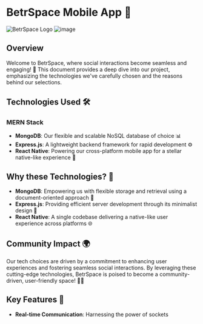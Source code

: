 # BetrSpace Mobile App 🚀
![BetrSpace Logo](https://github.com/stack-bytes/betrspace-app/assets/147537737/b1ee846d-ec0f-416b-853c-6b542b0c96b5)
![image](https://github.com/stack-bytes/betrspace-app/assets/147537737/64e878c0-328e-4809-97d8-5360032001fa)

## Overview

Welcome to BetrSpace, where social interactions become seamless and engaging! 🌟 This document provides a deep dive into our project, emphasizing the technologies we've carefully chosen and the reasons behind our selections.

## Technologies Used 🛠️

### MERN Stack

- **MongoDB**: Our flexible and scalable NoSQL database of choice 📊
- **Express.js**: A lightweight backend framework for rapid development ⚙️
- **React Native**: Powering our cross-platform mobile app for a stellar native-like experience 📱

## Why these Technologies? 🤔

- **MongoDB**: Empowering us with flexible storage and retrieval using a document-oriented approach 🔄
- **Express.js**: Providing efficient server development through its minimalist design 🚀
- **React Native**: A single codebase delivering a native-like user experience across platforms 🌐

## Community Impact 🌍

Our tech choices are driven by a commitment to enhancing user experiences and fostering seamless social interactions. By leveraging these cutting-edge technologies, BetrSpace is poised to become a community-driven, user-friendly space! 🚀✨

## Key Features 🔑

- **Real-time Communication**: Harnessing the power of sockets
